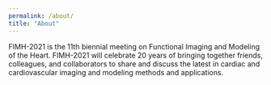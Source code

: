 ```yaml
---
permalink: /about/
title: "About"
---
```


FIMH-2021 is the 11th biennial meeting on Functional Imaging and Modeling of the Heart. FIMH-2021 will celebrate 20 years of bringing together friends, colleagues, and collaborators to share and discuss the latest in cardiac and cardiovascular imaging and modeling methods and applications.
